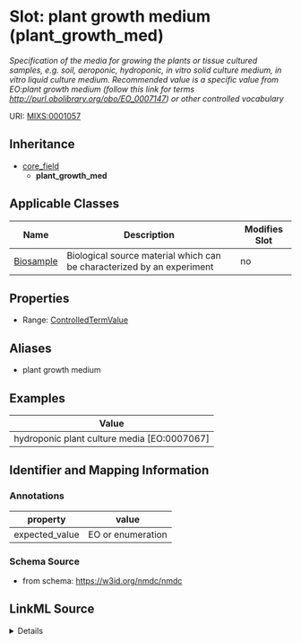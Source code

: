 # Slot: plant growth medium (plant_growth_med)


_Specification of the media for growing the plants or tissue cultured samples, e.g. soil, aeroponic, hydroponic, in vitro solid culture medium, in vitro liquid culture medium. Recommended value is a specific value from EO:plant growth medium (follow this link for terms http://purl.obolibrary.org/obo/EO_0007147) or other controlled vocabulary_



URI: [MIXS:0001057](https://w3id.org/mixs/0001057)




## Inheritance

* [core_field](core_field.md)
    * **plant_growth_med**





## Applicable Classes

| Name | Description | Modifies Slot |
| --- | --- | --- |
[Biosample](Biosample.md) | Biological source material which can be characterized by an experiment |  no  |







## Properties

* Range: [ControlledTermValue](ControlledTermValue.md)



## Aliases


* plant growth medium




## Examples

| Value |
| --- |
| hydroponic plant culture media [EO:0007067] |

## Identifier and Mapping Information





### Annotations

| property | value |
| --- | --- |
| expected_value | EO or enumeration || occurrence | 1 |



### Schema Source


* from schema: https://w3id.org/nmdc/nmdc




## LinkML Source

<details>
```yaml
name: plant_growth_med
annotations:
  expected_value:
    tag: expected_value
    value: EO or enumeration
  occurrence:
    tag: occurrence
    value: '1'
description: Specification of the media for growing the plants or tissue cultured
  samples, e.g. soil, aeroponic, hydroponic, in vitro solid culture medium, in vitro
  liquid culture medium. Recommended value is a specific value from EO:plant growth
  medium (follow this link for terms http://purl.obolibrary.org/obo/EO_0007147) or
  other controlled vocabulary
title: plant growth medium
examples:
- value: hydroponic plant culture media [EO:0007067]
from_schema: https://w3id.org/nmdc/nmdc
aliases:
- plant growth medium
rank: 1000
is_a: core field
slot_uri: MIXS:0001057
multivalued: false
alias: plant_growth_med
domain_of:
- Biosample
range: ControlledTermValue

```
</details>